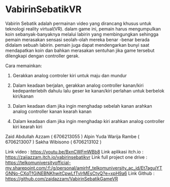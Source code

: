 # VabirinSebatikVR
​Vabirin Sebatik adalah permainan video yang dirancang khusus untuk teknologi reality virtual(VR). dalam game ini, pemain harus mengumpulkan koin sebanyak-banyaknya melalui labirin yang membingungkan sehingga pemain merasakan sensasi seolah-olah mereka benar -benar berada didalam sebuah labirin. pemain juga dapat mendengarkan bunyi saat mendapatkan koin dan bahkan merasakan sentuhan jika game tersebut dilengkapi dengan controller gerak.

Cara memainkan:
1. Gerakkan analog controler kiri untuk maju dan mundur

2. Dalam keadaan berjalan, gerakkan analog controller kanan/kiri kedepanterlebih dahulu  lalu geser ke kanan/kiri perlahan untuk berbelok kiri/kanan

3. Dalam keadaan diam jika ingin menghadap sebelah kanan arahkan analog controller kanan kearah​ kanan

4. Dalam keadaan diam jika ingin menghadap kiri arahkan analog controller kiri kearah kiri



 Zaid Abdullah Azzam ( 6706213055 )
 Alpin Yuda Warija Rambe ( 6706213007 )
 Sakha Wibisono ( 6706213102 )

Link video :  https://youtu.be/BxnCWFmWBb8
Link aplikasi itch.io : https://zaiiazzam.itch.io/vabirinsebatikvr
Link full project one drive : https://telkomuniversityofficial-my.sharepoint.com/:f:/g/personal/amirhf_telkomuniversity_ac_id/Et7agujYTGNNo-CXqTfGiNEBNKhwitCpwLfTvlrMEsCtyQ?e=xpH9a6
Link Github : https://github.com/zaidazzam/VabirinSebatikGameVR
